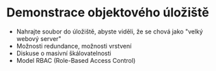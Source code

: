 # Demonstrace objektového úložiště
- Nahrajte soubor do úložiště, abyste viděli, že se chová jako "velký webový server"
- Možnosti redundance, možnosti vrstvení
- Diskuse o masivní škálovatelnosti
- Model RBAC (Role-Based Access Control)